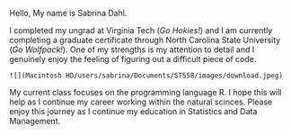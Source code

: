 Hello, My name is Sabrina Dahl.  

I completed my ungrad at Virginia Tech (*Go Hokies!*) and I am currently completing a graduate certificate through North Carolina State University (*Go Wolfpack!*). One of my strengths is my attention to detail and I genuinely enjoy the feeling of figuring out a difficult piece of code. 
```{r}
![](Macintosh HD/users/sabrina/Documents/ST558/images/download.jpeg)
```
My current class focuses on the programming language R. I hope this will help as I continue my career working within the natural scinces. Please enjoy this journey as I continue my education in Statistics and Data Management.

